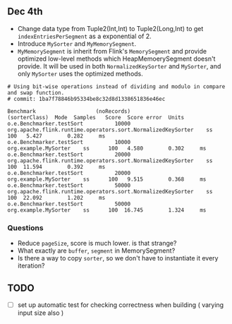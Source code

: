 ## Dec 4th
- Change data type from Tuple2(Int,Int) to Tuple2(Long,Int) to get `indexEntriesPerSegment` as a exponential of 2.
- Introduce `MySorter` and  `MyMemorySegment`.
- `MyMemorySegment` is inherit from Flink's `MemorySegment` and provide
  optimized low-level methods which HeapMemoerySegment doesn't provide. It will be used in both `NormalizedKeySorter` and `MySorter`,
  and only `MySorter` uses the optimized methods.

```
# Using bit-wise operations instead of dividing and modulo in compare and swap function.
# commit: 1ba7f78846b95334be8c32d8d1338651836e46ec

Benchmark                   (noRecords)                                                (sorterClass)  Mode  Samples   Score  Score error  Units
o.e.Benchmarker.testSort          10000  org.apache.flink.runtime.operators.sort.NormalizedKeySorter    ss      100   5.427        0.282     ms
o.e.Benchmarker.testSort          10000                                         org.example.MySorter    ss      100   4.580        0.302     ms
o.e.Benchmarker.testSort          20000  org.apache.flink.runtime.operators.sort.NormalizedKeySorter    ss      100  11.594        0.392     ms
o.e.Benchmarker.testSort          20000                                         org.example.MySorter    ss      100   9.515        0.368     ms
o.e.Benchmarker.testSort          50000  org.apache.flink.runtime.operators.sort.NormalizedKeySorter    ss      100  22.092        1.202     ms
o.e.Benchmarker.testSort          50000                                         org.example.MySorter    ss      100  16.745        1.324     ms
```

### Questions
- Reduce `pageSize`, score is much lower. is that strange?
- What exactly are `buffer`, `segment` in MemorySegment?
- Is there a way to copy `sorter`, so we don't have to instantiate it every iteration?


## TODO
- [ ] set up automatic test for checking correctness when building ( varying input size also )
